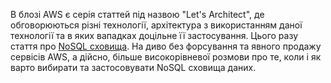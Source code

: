 В блозі AWS є серія статтей під назвою "Let's Architect", де обговорюються різні технології, архітектура з використанням даної технології та в яких вападках доцільне її застосування. Цього разу стаття про [NoSQL сховища](https://aws.amazon.com/blogs/architecture/lets-architect-architecting-for-nosql-databases/). 
На диво без форсування та явного продажу сервісів AWS, а дійсно, більше високорівневої розмови про те, коли і як варто вибирати та застосовувати NoSQL сховища даних.